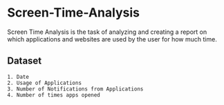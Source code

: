 # Screen-Time-Analysis
Screen Time Analysis is the task of analyzing and creating a report on which applications and websites are used by the user for how much time.

## Dataset
    1. Date
    2. Usage of Applications 
    3. Number of Notifications from Applications 
    4. Number of times apps opened
